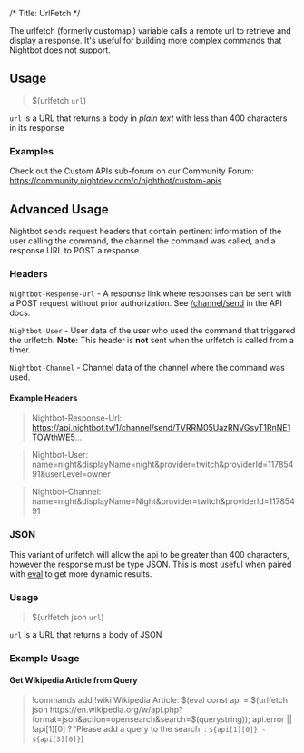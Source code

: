 /*
Title: UrlFetch
*/

The urlfetch (formerly customapi) variable calls a remote url to retrieve and display a response. It's useful for building more complex commands that Nightbot does not support.

## Usage

> $(urlfetch `url`)

`url` is a URL that returns a body in *plain text* with less than 400 characters in its response

### Examples

Check out the Custom APIs sub-forum on our Community Forum: https://community.nightdev.com/c/nightbot/custom-apis

## Advanced Usage

Nightbot sends request headers that contain pertinent information of the user calling the command, the channel the command was called, and a response URL to POST a response.

### Headers

`Nightbot-Response-Url` - A response link where responses can be sent with a POST request without prior authorization. See [/channel/send](https://api-docs.nightbot.tv/#send-channel-message) in the API docs.

`Nightbot-User` - User data of the user who used the command that triggered the urlfetch. **Note:** This header is **not** sent when the urlfetch is called from a timer.

`Nightbot-Channel` - Channel data of the channel where the command was used.

#### Example Headers

> Nightbot-Response-Url: https://api.nightbot.tv/1/channel/send/TVRRM05UazRNVGsyT1RnNE1TOWthWE5...

> Nightbot-User: name=night&displayName=night&provider=twitch&providerId=11785491&userLevel=owner

> Nightbot-Channel: name=night&displayName=Night&provider=twitch&providerId=11785491

### JSON 

This variant of urlfetch will allow the api to be greater than 400 characters, however the response must be type JSON. This is most useful when paired with [eval](https://docs.nightbot.tv/commands/variables/eval) to get more dynamic results.

### Usage

> $(urlfetch json `url`)

`url` is a URL that returns a body of JSON

### Example Usage

#### Get Wikipedia Article from Query

> !commands add !wiki Wikipedia Article: $(eval const api = $(urlfetch json https://en.wikipedia.org/w/api.php?format=json&action=opensearch&search=$(querystring)); api.error || !api[1][0] ? 'Please add a query to the search' : `${api[1][0]} - ${api[3][0]}`)
